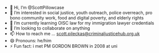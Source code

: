 - 👋 Hi, I’m @ScottPillowcase
- 👀 I’m interested in social justice, youth outreach, police overreach, pro bono community work, food and digital poverty, and elderly rights
- 🌱 I’m currently learning OISC law for my immigration lawyer credentials 
- 💞️ I’m looking to collaborate on anything
- 📫 How to reach me ... scott.pileckas@criminaljusticehub.org.uk
- 😄 Pronouns: he/him
- ⚡ Fun fact: i met PM GORDON BROWN in 2008 at uni

<!---
ScottPillowcase/ScottPillowcase is a ✨ special ✨ repository because its `README.md` (this file) appears on your GitHub profile.
You can click the Preview link to take a look at your changes.
--->
